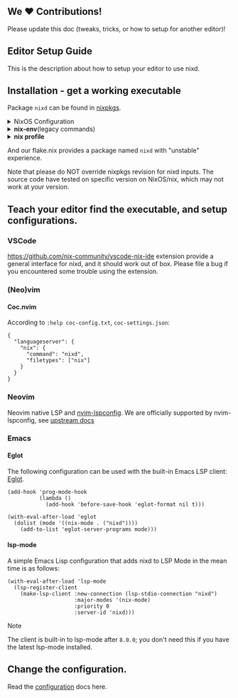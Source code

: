 ## We ❤ Contributions!

Please update this doc (tweaks, tricks, or how to setup for another editor)!

## Editor Setup Guide

This is the description about how to setup your editor to use nixd.

## Installation - get a working executable

Package `nixd` can be found in [nixpkgs](https://github.com/NixOS/nixpkgs).

<details>
<summary>NixOS Configuration</summary>

```nix
{ pkgs, ... }: {
  environment.systemPackages = with pkgs; [
    nixd
  ];
}
```

</details>

<details>
<summary><b>nix-env</b>(legacy commands)</summary>
On NixOS:

```console
nix-env -iA nixos.nixd
```

On Non NixOS:

```console
nix-env -iA nixpkgs.nixd
```

</details>

<details>
<summary><b>nix profile</b></summary>

```console
nix profile install github:nixos/nixpkgs#nixd
```

</details>

And our flake.nix provides a package named `nixd` with "unstable" experience.

Note that please do NOT override nixpkgs revision for nixd inputs.
The source code have tested on specific version on NixOS/nix, which may not work at your version.

## Teach your editor find the executable, and setup configurations.

### VSCode

https://github.com/nix-community/vscode-nix-ide extension provide a general interface for nixd, and it should work out of box.
Please file a bug if you encountered some trouble using the extension.

### (Neo)vim

#### Coc.nvim

According to `:help coc-config.txt`, `coc-settings.json`:

```jsonc
{
  "languageserver": {
    "nix": {
      "command": "nixd",
      "filetypes": ["nix"]
    }
  }
}
```

### Neovim

Neovim native LSP and [nvim-lspconfig](https://github.com/neovim/nvim-lspconfig).
We are officially supported by nvim-lspconfig, see [upstream docs](https://github.com/neovim/nvim-lspconfig/blob/master/doc/server_configurations.txt#nixd)

### Emacs

#### Eglot
The following configuration can be used with the built-in Emacs LSP client: [Eglot](https://www.gnu.org/software/emacs/manual/html_node/eglot/).

```emacs-lisp
(add-hook 'prog-mode-hook
          (lambda ()
            (add-hook 'before-save-hook 'eglot-format nil t)))

(with-eval-after-load 'eglot
  (dolist (mode '((nix-mode . ("nixd"))))
    (add-to-list 'eglot-server-programs mode)))
```

#### lsp-mode

A simple Emacs Lisp configuration that adds nixd to LSP Mode in the mean time is as follows:

```emacs-lisp
(with-eval-after-load 'lsp-mode
  (lsp-register-client
    (make-lsp-client :new-connection (lsp-stdio-connection "nixd")
                     :major-modes '(nix-mode)
                     :priority 0
                     :server-id 'nixd)))
```

> [!NOTE]
>
> The client is built-in to lsp-mode after `8.0.0`; you don't need this if you
> have the latest lsp-mode installed.

## Change the configuration.

Read the [configuration](configuration.md) docs here.
